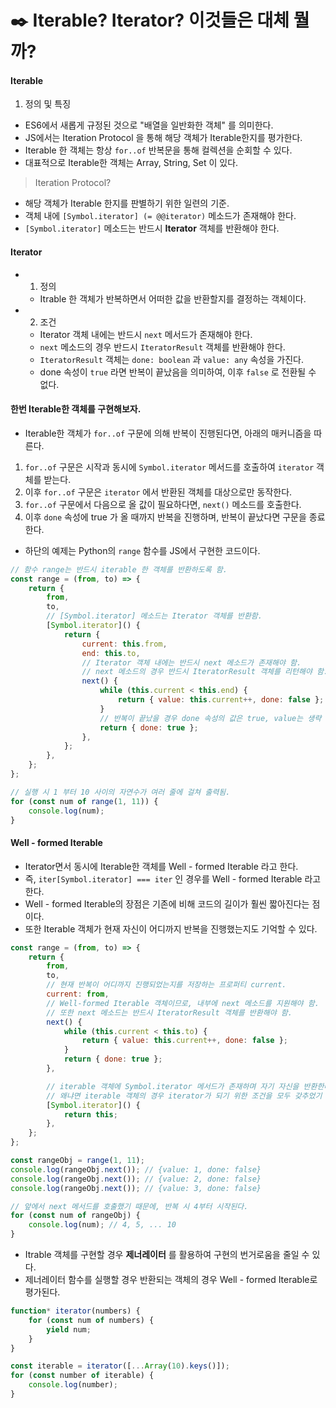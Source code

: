 # ✒️ Iterable? Iterator? 이것들은 대체 뭘까?

#### Iterable

1. 정의 및 특징

-   ES6에서 새롭게 규정된 것으로 "배열을 일반화한 객체" 를 의미한다.
-   JS에서는 Iteration Protocol 을 통해 해당 객체가 Iterable한지를 평가한다.
-   Iterable 한 객체는 항상 `for..of` 반복문을 통해 컬렉션을 순회할 수 있다.
-   대표적으로 Iterable한 객체는 Array, String, Set 이 있다.

> Iteration Protocol?

-   해당 객체가 Iterable 한지를 판별하기 위한 일련의 기준.
-   객체 내에 `[Symbol.iterator] (= @@iterator)` 메소드가 존재해야 한다.
-   `[Symbol.iterator]` 메소드는 반드시 **Iterator** 객체를 반환해야 한다.

#### Iterator

-   1. 정의

    -   Itrable 한 객체가 반복하면서 어떠한 값을 반환할지를 결정하는 객체이다.

-   2. 조건

    -   Iterator 객체 내에는 반드시 `next` 메서드가 존재해야 한다.
    -   `next` 메소드의 경우 반드시 `IteratorResult` 객체를 반환해야 한다.
    -   `IteratorResult` 객체는 `done: boolean` 과 `value: any` 속성을 가진다.
    -   done 속성이 `true` 라면 반복이 끝났음을 의미하여, 이후 `false` 로 전환될 수 없다.

#### 한번 Iterable한 객체를 구현해보자.

-   Iterable한 객체가 `for..of` 구문에 의해 반복이 진행된다면, 아래의 매커니즘을 따른다.

1. `for..of` 구문은 시작과 동시에 `Symbol.iterator` 메서드를 호출하여 `iterator` 객체를 받는다.
2. 이후 `for..of` 구문은 `iterator` 에서 반환된 객체를 대상으로만 동작한다.
3. `for..of` 구문에서 다음으로 올 값이 필요하다면, `next()` 메소드를 호출한다.
4. 이후 `done` 속성에 true 가 올 때까지 반복을 진행하며, 반복이 끝났다면 구문을 종료한다.

-   하단의 예제는 Python의 `range` 함수를 JS에서 구현한 코드이다.

```javascript
// 함수 range는 반드시 iterable 한 객체를 반환하도록 함.
const range = (from, to) => {
    return {
        from,
        to,
        // [Symbol.iterator] 메소드는 Iterator 객체를 반환함.
        [Symbol.iterator]() {
            return {
                current: this.from,
                end: this.to,
                // Iterator 객체 내에는 반드시 next 메소드가 존재해야 함.
                // next 메소드의 경우 반드시 IteratorResult 객체를 리턴해야 함.
                next() {
                    while (this.current < this.end) {
                        return { value: this.current++, done: false };
                    }
                    // 반복이 끝났을 경우 done 속성의 값은 true, value는 생략 가능.
                    return { done: true };
                },
            };
        },
    };
};

// 실행 시 1 부터 10 사이의 자연수가 여러 줄에 걸쳐 출력됨.
for (const num of range(1, 11)) {
    console.log(num);
}
```

#### Well - formed Iterable

-   Iterator면서 동시에 Iterable한 객체를 Well - formed Iterable 라고 한다.
-   즉, `iter[Symbol.iterator] === iter` 인 경우를 Well - formed Iterable 라고 한다.
-   Well - formed Iterable의 장점은 기존에 비해 코드의 길이가 훨씬 짧아진다는 점이다.
-   또한 Iterable 객체가 현재 자신이 어디까지 반복을 진행했는지도 기억할 수 있다.

```javascript
const range = (from, to) => {
    return {
        from,
        to,
        // 현재 반복이 어디까지 진행되었는지를 저장하는 프로퍼티 current.
        current: from,
        // Well-formed Iterable 객체이므로, 내부에 next 메소드를 지원해야 함.
        // 또한 next 메소드는 반드시 IteratorResult 객체를 반환해야 함.
        next() {
            while (this.current < this.to) {
                return { value: this.current++, done: false };
            }
            return { done: true };
        },

        // iterable 객체에 Symbol.iterator 메서드가 존재하며 자기 자신을 반환한다.
        // 왜냐면 iterable 객체의 경우 iterator가 되기 위한 조건을 모두 갖추었기 때문이다.
        [Symbol.iterator]() {
            return this;
        },
    };
};

const rangeObj = range(1, 11);
console.log(rangeObj.next()); // {value: 1, done: false}
console.log(rangeObj.next()); // {value: 2, done: false}
console.log(rangeObj.next()); // {value: 3, done: false}

// 앞에서 next 메서드를 호출했기 때문에, 반복 시 4부터 시작된다.
for (const num of rangeObj) {
    console.log(num); // 4, 5, ... 10
}
```

-   Itrable 객체를 구현할 경우 **제너레이터** 를 활용하여 구현의 번거로움을 줄일 수 있다.
-   제너레이터 함수를 실행할 경우 반환되는 객체의 경우 Well - formed Iterable로 평가된다.

```javascript
function* iterator(numbers) {
    for (const num of numbers) {
        yield num;
    }
}

const iterable = iterator([...Array(10).keys()]);
for (const number of iterable) {
    console.log(number);
}
```
